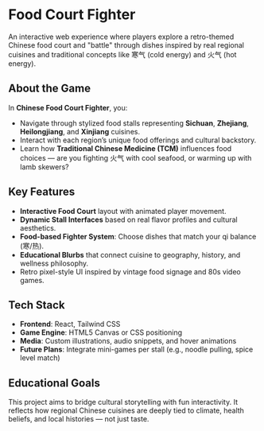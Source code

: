 # Food Court Fighter 

An interactive web experience where players explore a retro-themed Chinese food court and "battle" through dishes inspired by real regional cuisines and traditional concepts like 寒气 (cold energy) and 火气 (hot energy).

## About the Game

In **Chinese Food Court Fighter**, you:
- Navigate through stylized food stalls representing **Sichuan**, **Zhejiang**, **Heilongjiang**, and **Xinjiang** cuisines.
- Interact with each region’s unique food offerings and cultural backstory.
- Learn how **Traditional Chinese Medicine (TCM)** influences food choices — are you fighting 火气 with cool seafood, or warming up with lamb skewers?

## Key Features

- **Interactive Food Court** layout with animated player movement.
- **Dynamic Stall Interfaces** based on real flavor profiles and cultural aesthetics.
- **Food-based Fighter System**: Choose dishes that match your qi balance (寒/热).
- **Educational Blurbs** that connect cuisine to geography, history, and wellness philosophy.
- Retro pixel-style UI inspired by vintage food signage and 80s video games.

## Tech Stack

- **Frontend**: React, Tailwind CSS  
- **Game Engine**: HTML5 Canvas or CSS positioning  
- **Media**: Custom illustrations, audio snippets, and hover animations  
- **Future Plans**: Integrate mini-games per stall (e.g., noodle pulling, spice level match)

## Educational Goals

This project aims to bridge cultural storytelling with fun interactivity. It reflects how regional Chinese cuisines are deeply tied to climate, health beliefs, and local histories — not just taste.

